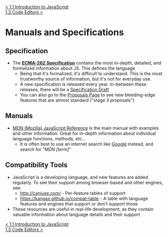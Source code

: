 <div>
    <a href="./1.1-intro-to-javascript.md"> < 1.1 Introduction to JavaScript</a>
</div>
<div>
    <a href="./1.3-code-editors.md"> 1.3 Code Editors ></a>
</div>

# Manuals and Specifications

## **Specification**

- The <a href="https://www.ecma-international.org/publications/standards/Ecma-262.htm" target="_blank">**ECMA-262 Specification**</a> contains the most in-depth, detailed, and formalized information about JS. This defines the language
  - Being that it's formalized, it's difficult to understand. This is the most trustworthy source of information, but it's not for everyday use.
  - A new specification is released every year. In-between these releases, there will be a <a href="https://tc39.es/ecma262/" target="_blank">Specification Draft</a>
  - You can also go to the <a href="https://github.com/tc39/proposals" target="_blank">Proposals Page</a> to see new bleeding-edge features that are almost standard ("stage 3 proposals")

## **Manuals**

- <a href="https://developer.mozilla.org/en-US/docs/Web/JavaScript/Reference" target="_blank">MDN (Mozilla) JavaScript Reference</a> is the main manual with examples and other information. Great for in-depth information about individual language functions, methods, etc...
  - It is often best to use an internet search like <a href="https://google.com" target="_blank">Google</a> instead, and search for _"MDN [term]"_

## **Compatibility Tools**

- JavaScript is a developing language, and new features are added regularly. To see their support among browser-based and other engines, see:
  - <a href="http://caniuse.com/" target="_blank">http://caniuse.com/</a> - Per-feature tables of support
  - <a href="https://kangax.github.io/compat-table" target="_blank">https://kangax.github.io/compat-table</a> - A table with language features and engines that support or don't support those
- These resources are useful in real-life development, as they contain valuable information about language details and their support

<div>
    <a href="./1.1-intro-to-javascript.md"> < 1.1 Introduction to JavaScript</a>
</div>
<div>
    <a href="./1.3-code-editors.md"> 1.3 Code Editors ></a>
</div>
